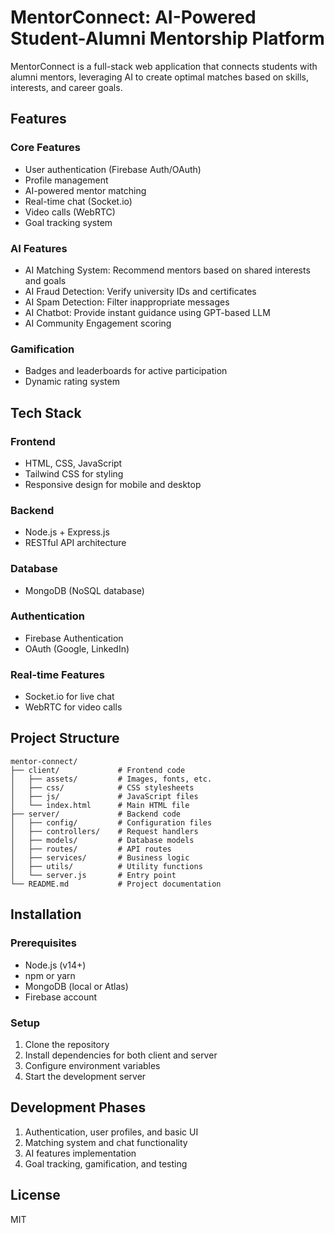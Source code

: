 # MentorConnect: AI-Powered Student-Alumni Mentorship Platform

MentorConnect is a full-stack web application that connects students with alumni mentors, leveraging AI to create optimal matches based on skills, interests, and career goals.

## Features

### Core Features
- User authentication (Firebase Auth/OAuth)
- Profile management
- AI-powered mentor matching
- Real-time chat (Socket.io)
- Video calls (WebRTC)
- Goal tracking system

### AI Features
- AI Matching System: Recommend mentors based on shared interests and goals
- AI Fraud Detection: Verify university IDs and certificates
- AI Spam Detection: Filter inappropriate messages
- AI Chatbot: Provide instant guidance using GPT-based LLM
- AI Community Engagement scoring

### Gamification
- Badges and leaderboards for active participation
- Dynamic rating system

## Tech Stack

### Frontend
- HTML, CSS, JavaScript
- Tailwind CSS for styling
- Responsive design for mobile and desktop

### Backend
- Node.js + Express.js
- RESTful API architecture

### Database
- MongoDB (NoSQL database)

### Authentication
- Firebase Authentication
- OAuth (Google, LinkedIn)

### Real-time Features
- Socket.io for live chat
- WebRTC for video calls

## Project Structure
```
mentor-connect/
├── client/             # Frontend code
│   ├── assets/         # Images, fonts, etc.
│   ├── css/            # CSS stylesheets
│   ├── js/             # JavaScript files
│   └── index.html      # Main HTML file
├── server/             # Backend code
│   ├── config/         # Configuration files
│   ├── controllers/    # Request handlers
│   ├── models/         # Database models
│   ├── routes/         # API routes
│   ├── services/       # Business logic
│   ├── utils/          # Utility functions
│   └── server.js       # Entry point
└── README.md           # Project documentation
```

## Installation

### Prerequisites
- Node.js (v14+)
- npm or yarn
- MongoDB (local or Atlas)
- Firebase account

### Setup
1. Clone the repository
2. Install dependencies for both client and server
3. Configure environment variables
4. Start the development server

## Development Phases
1. Authentication, user profiles, and basic UI
2. Matching system and chat functionality
3. AI features implementation
4. Goal tracking, gamification, and testing

## License
MIT
